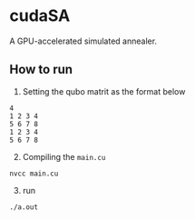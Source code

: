 # cudaSA
A GPU-accelerated simulated annealer.

## How to run

1. Setting the qubo matrit as the format below
```
4
1 2 3 4
5 6 7 8
1 2 3 4
5 6 7 8
```
2. Compiling the `main.cu`

```
nvcc main.cu
```

3. run

```
./a.out
```


